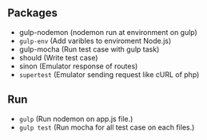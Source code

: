 ## Packages
* gulp-nodemon (nodemon run at environment on gulp)
* `gulp-env` (Add varibles to enviroment Node.js)
* gulp-mocha (Run test case with gulp task)
* should (Write test case)
* sinon (Emulator response of routes)
* `supertest` (Emulator sending request like cURL of php)

## Run
* `gulp` (Run nodemon on app.js file.)
* `gulp test` (Run mocha for all test case on each files.)